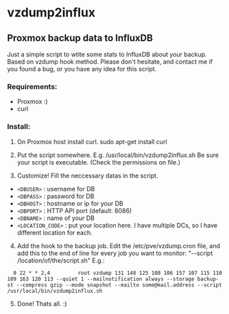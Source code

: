 # vzdump2influx
## Proxmox backup data to InfluxDB ##

Just a simple script to wtite some stats to InfluxDB about your backup. Based on vzdump hook method.
Please don't hesitate, and contact me if you found a bug, or you have any idea for this script.

### Requirements: ###
- Proxmox :)
- curl

### Install: ###
1. On Proxmox host install curl.
  sudo apt-get install curl
  
2. Put the script somewhere.
  E.g. /usr/local/bin/vzdump2influx.sh
  Be sure your script is executable. (Check the permissions on file.)
  
3. Customize!
  Fill the neccessary datas in the script.
  - `<DBUSER>` : username for DB
  - `<DBPASS>` : password for DB
  - `<DBHOST>` : hostname or ip for your DB
  - `<DBPORT>` : HTTP API port (default: 8086)
  - `<DBNAME>` : name of your DB
  - `<LOCATION_CODE>` : put your location here. I have multiple DCs, so I have different location for each.

4. Add the hook to the backup job.
  Edit the /etc/pve/vzdump.cron file, and add this to the end of line for every job you want to monitor: "--script /location/of/the/script.sh"
  E.g.:
  ```
    0 22 * * 2,4         root vzdump 131 148 125 108 106 157 107 115 110 109 163 120 113 --quiet 1 --mailnotification always --storage backup-st --compress gzip --mode snapshot --mailto some@mail.address --script /usr/local/bin/vzdump2influx.sh
```

5. Done!
  Thats all. :)
